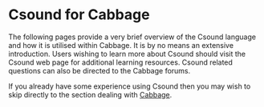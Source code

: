 # Csound for Cabbage

The following pages provide a very brief overview of the Csound language and how it is utilised within Cabbage. It is by no means an extensive introduction. Users wishing to learn more about Csound should visit the Csound web page for additional learning resources. Csound related questions can also be directed to the Cabbage forums. 

If you already have some experience using Csound then you may wish to skip directly to the section dealing with [Cabbage](./introduction.html).



  

